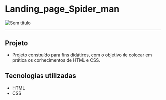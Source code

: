 # Landing_page_Spider_man
![Sem título](https://user-images.githubusercontent.com/122480794/213258632-cd337765-93f2-4859-8224-5e850611c71c.png)


-------
## Projeto
- Projeto construído para fins didáticos, com o objetivo de colocar em
prática os conhecimentos de HTML e  CSS.

## Tecnologias utilizadas
- HTML
- CSS
